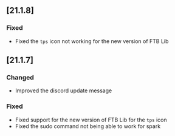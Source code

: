 ## [21.1.8]

### Fixed

- Fixed the `tps` icon not working for the new version of FTB Lib

## [21.1.7]

### Changed

- Improved the discord update message

### Fixed

- Fixed support for the new version of FTB Lib for the `tps` icon
- Fixed the sudo command not being able to work for spark
